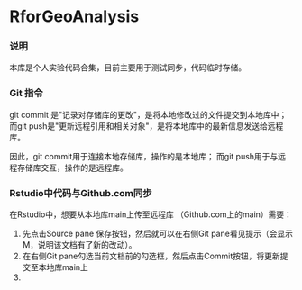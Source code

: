 # RforGeoAnalysis

### 说明

本库是个人实验代码合集，目前主要用于测试同步，代码临时存储。

### Git 指令

git commit 是"记录对存储库的更改"，是将本地修改过的文件提交到本地库中； 而git push是"更新远程引用和相关对象"，是将本地库中的最新信息发送给远程库。

因此，git commit用于连接本地存储库，操作的是本地库； 而git push用于与远程存储库交互，操作的是远程库。

### Rstudio中代码与Github.com同步

在Rstudio中，想要从本地库main上传至远程库 （Github.com上的main）需要：

1.  先点击Source pane 保存按钮，然后就可以在右侧Git pane看见提示（会显示M，说明该文档有了新的改动）。
2.  在右侧Git pane勾选当前文档前的勾选框，然后点击Commit按钮，将更新提交至本地库main上
3.  
